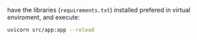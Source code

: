 have the libraries (`requirements.txt`) installed prefered in virtual enviroment, and execute:
```sh
uvicorn src/app:app --reload
```
